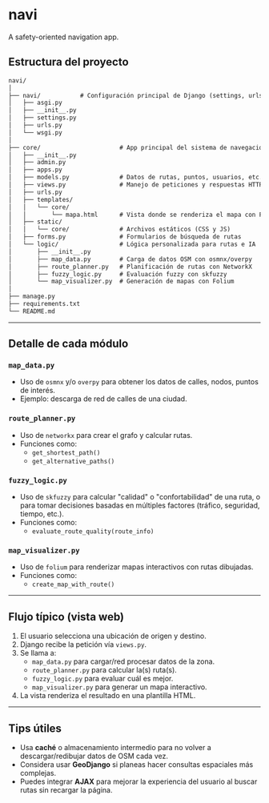 # navi

A safety-oriented navigation app.

## Estructura del proyecto

```txt
navi/
│
├── navi/           # Configuración principal de Django (settings, urls, etc.)
│   ├── asgi.py
│   ├── __init__.py
│   ├── settings.py
│   ├── urls.py
│   └── wsgi.py
│
├── core/                      # App principal del sistema de navegación
│   ├── __init__.py
│   ├── admin.py
│   ├── apps.py
│   ├── models.py              # Datos de rutas, puntos, usuarios, etc.
│   ├── views.py               # Manejo de peticiones y respuestas HTTP
│   ├── urls.py
│   ├── templates/
│   │   └── core/
│   │       └── mapa.html      # Vista donde se renderiza el mapa con Folium
│   ├── static/
│   │   └── core/              # Archivos estáticos (CSS y JS)
│   ├── forms.py               # Formularios de búsqueda de rutas
│   └── logic/                 # Lógica personalizada para rutas e IA
│       ├── __init__.py
│       ├── map_data.py        # Carga de datos OSM con osmnx/overpy
│       ├── route_planner.py   # Planificación de rutas con NetworkX
│       ├── fuzzy_logic.py     # Evaluación fuzzy con skfuzzy
│       └── map_visualizer.py  # Generación de mapas con Folium
│
├── manage.py
├── requirements.txt
└── README.md
```

---

## Detalle de cada módulo

### `map_data.py`

- Uso de `osmnx` y/o `overpy` para obtener los datos de calles, nodos, puntos de interés.
- Ejemplo: descarga de red de calles de una ciudad.

### `route_planner.py`

- Uso de `networkx` para crear el grafo y calcular rutas.
- Funciones como:
  - `get_shortest_path()`
  - `get_alternative_paths()`

### `fuzzy_logic.py`

- Uso de `skfuzzy` para calcular "calidad" o "confortabilidad" de una ruta, o para tomar decisiones basadas en múltiples factores (tráfico, seguridad, tiempo, etc.).
- Funciones como:
  - `evaluate_route_quality(route_info)`

### `map_visualizer.py`

- Uso de `folium` para renderizar mapas interactivos con rutas dibujadas.
- Funciones como:
  - `create_map_with_route()`

---

## Flujo típico (vista web)

1. El usuario selecciona una ubicación de origen y destino.
2. Django recibe la petición vía `views.py`.
3. Se llama a:
   - `map_data.py` para cargar/red procesar datos de la zona.
   - `route_planner.py` para calcular la(s) ruta(s).
   - `fuzzy_logic.py` para evaluar cuál es mejor.
   - `map_visualizer.py` para generar un mapa interactivo.
4. La vista renderiza el resultado en una plantilla HTML.

---

## Tips útiles

- Usa **caché** o almacenamiento intermedio para no volver a descargar/redibujar datos de OSM cada vez.
- Considera usar **GeoDjango** si planeas hacer consultas espaciales más complejas.
- Puedes integrar **AJAX** para mejorar la experiencia del usuario al buscar rutas sin recargar la página.
